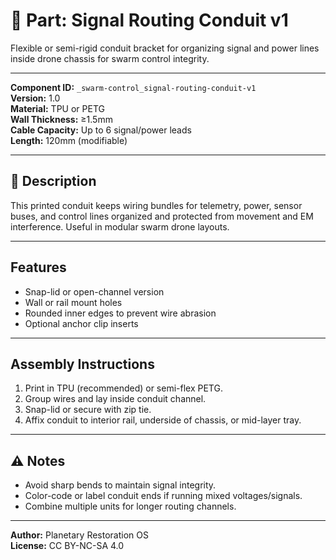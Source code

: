 # 🧵 Part: Signal Routing Conduit v1

Flexible or semi-rigid conduit bracket for organizing signal and power lines inside drone chassis for swarm control integrity.

---

**Component ID:** `_swarm-control_signal-routing-conduit-v1`  
**Version:** 1.0  
**Material:** TPU or PETG  
**Wall Thickness:** ≥1.5mm  
**Cable Capacity:** Up to 6 signal/power leads  
**Length:** 120mm (modifiable)

---

## 🔧 Description

This printed conduit keeps wiring bundles for telemetry, power, sensor buses, and control lines organized and protected from movement and EM interference. Useful in modular swarm drone layouts.

---

## Features

- Snap-lid or open-channel version
- Wall or rail mount holes
- Rounded inner edges to prevent wire abrasion
- Optional anchor clip inserts

---

## Assembly Instructions

1. Print in TPU (recommended) or semi-flex PETG.
2. Group wires and lay inside conduit channel.
3. Snap-lid or secure with zip tie.
4. Affix conduit to interior rail, underside of chassis, or mid-layer tray.

---

## ⚠️ Notes

- Avoid sharp bends to maintain signal integrity.
- Color-code or label conduit ends if running mixed voltages/signals.
- Combine multiple units for longer routing channels.

---

**Author:** Planetary Restoration OS  
**License:** CC BY-NC-SA 4.0  
